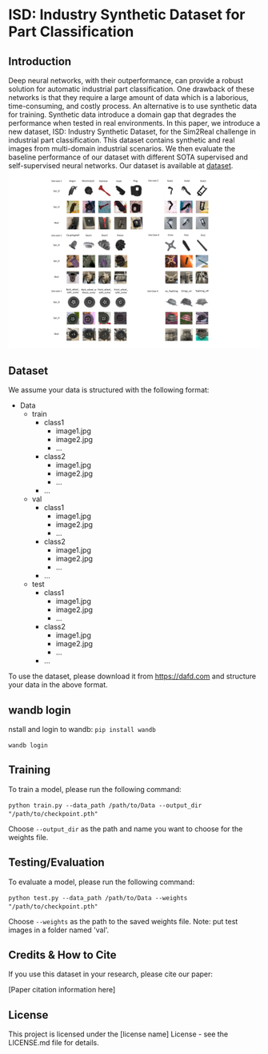 # ISD: Industry Synthetic Dataset for Part Classification

## Introduction
Deep neural networks, with their outperformance, can provide a robust solution for automatic industrial part classification. One drawback of these networks is that they require a large amount of data which is a laborious, time-consuming, and costly process. An alternative is to use synthetic data for training. Synthetic data introduce a domain gap that degrades the performance when tested in real environments. In this paper, we introduce a new dataset, ISD: Industry Synthetic Dataset, for the Sim2Real challenge in industrial part classification. This dataset contains synthetic and real images from multi-domain industrial scenarios. We then evaluate the baseline performance of our dataset with different SOTA supervised and self-supervised neural networks. Our dataset is available at <a href="https://dafd.com/">dataset</a>.
![PDF Image](/Images/dataset.jpg)

## Dataset
We assume your data is structured with the following format:

<ul>
<li>Data
<ul>
<li>train
<ul>
<li>class1
<ul>
<li>image1.jpg</li>
<li>image2.jpg</li>
<li>...</li>
</ul>
</li>
<li>class2
<ul>
<li>image1.jpg</li>
<li>image2.jpg</li>
<li>...</li>
</ul>
</li>
<li>...</li>
</ul>
</li>
<li>val
<ul>
<li>class1
<ul>
<li>image1.jpg</li>
<li>image2.jpg</li>
<li>...</li>
</ul>
</li>
<li>class2
<ul>
<li>image1.jpg</li>
<li>image2.jpg</li>
<li>...</li>
</ul>
</li>
<li>...</li>
</ul>
</li>
<li>test
<ul>
<li>class1
<ul>
<li>image1.jpg</li>
<li>image2.jpg</li>
<li>...</li>
</ul>
</li>
<li>class2
<ul>
<li>image1.jpg</li>
<li>image2.jpg</li>
<li>...</li>
</ul>
</li>
<li>...</li>
</ul>
</li>
</ul>
</li>
</ul>


To use the dataset, please download it from https://dafd.com and structure your data in the above format.

## wandb login
nstall and login to wandb:
<code>pip install wandb</code>

<code>wandb login</code>

## Training
To train a model, please run the following command:

<code>python train.py --data_path /path/to/Data --output_dir "/path/to/checkpoint.pth"</code>


Choose `--output_dir` as the path and name you want to choose for the weights file.

## Testing/Evaluation
To evaluate a model, please run the following command:

<code>python test.py --data_path /path/to/Data --weights "/path/to/checkpoint.pth"</code>


Choose <code>--weights</code> as the path to the saved weights file. Note: put test images in a folder named 'val'.

## Credits & How to Cite
If you use this dataset in your research, please cite our paper: 

[Paper citation information here]

## License
This project is licensed under the [license name] License - see the LICENSE.md file for details.

